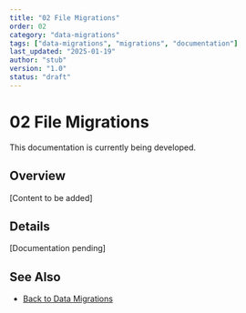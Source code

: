 ```yaml
---
title: "02 File Migrations"
order: 02
category: "data-migrations"
tags: ["data-migrations", "migrations", "documentation"]
last_updated: "2025-01-19"
author: "stub"
version: "1.0"
status: "draft"
---
```


# 02 File Migrations

This documentation is currently being developed.

## Overview

[Content to be added]

## Details

[Documentation pending]

## See Also

- [Back to Data Migrations](./README.md)
